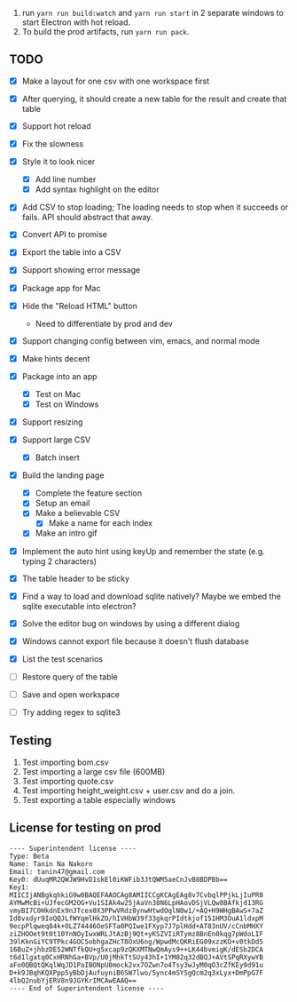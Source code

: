 1. run `yarn run build:watch` and `yarn run start` in 2 separate windows to start Electron with hot reload.
2. To build the prod artifacts, run `yarn run pack`.


TODO
-----

- [x] Make a layout for one csv with one workspace first
- [x] After querying, it should create a new table for the result and create that table
- [x] Support hot reload
- [x] Fix the slowness
- [x] Style it to look nicer
  - [x] Add line number
  - [x] Add syntax highlight on the editor
- [x] Add CSV to stop loading; The loading needs to stop when it succeeds or fails. API should abstract that away.
- [x] Convert API to promise  
- [x] Export the table into a CSV
- [x] Support showing error message
- [x] Package app for Mac  
- [x] Hide the "Reload HTML" button
  - Need to differentiate by prod and dev
- [x] Support changing config between vim, emacs, and normal mode
- [x] Make hints decent
- [x] Package into an app
  - [x] Test on Mac
  - [x] Test on Windows
- [x] Support resizing
- [x] Support large CSV  
  - [x] Batch insert
- [x] Build the landing page  
  - [x] Complete the feature section
  - [x] Setup an email  
  - [x] Make a believable CSV
    - [x] Make a name for each index
  - [x] Make an intro gif
- [x] Implement the auto hint using keyUp and remember the state (e.g. typing 2 characters)
- [x] The table header to be sticky
- [x] Find a way to load and download sqlite natively? Maybe we embed the sqlite executable into electron?  
- [x] Solve the editor bug on windows by using a different dialog
- [x] Windows cannot export file because it doesn't flush database  
- [x] List the test scenarios
- [ ] Restore query of the table
- [ ] Save and open workspace
- [ ] Try adding regex to sqlite3


Testing
--------

1. Test importing bom.csv
2. Test importing a large csv file (600MB)
3. Test importing quote.csv
4. Test importing height_weight.csv + user.csv and do a join.
5. Test exporting a table especially windows

License for testing on prod
----------------------------

```
---- Superintendent license ----
Type: Beta
Name: Tanin Na Nakorn
Email: tanin47@gmail.com
Key0: dUuqMR2QWJW9HvD1skEl0iKWFib3JtQWM5aeCnJvB8BDPBb==
Key1:
MIICIjANBgkqhkiG9w0BAQEFAAOCAg8AMIICCgKCAgEAg8v7CvbqlPPjkLjIuPR0
AYMwMcBi+UJfecGM2OG+Vu1SIAk4w25jAaVn38N6LpHAovDSjVLQw8BAfkjd13RG
vmyBI7C0HkdnEx9nJTcex0X3PPwVRdz8ynwHtwdOqlN0w1/+AQ+H9WHgBAwS+7aZ
Id8vxdyr9IoQQJLfWYqmlHkZO/hIVHbW39f33gkqrPIdtkjof151HM3OuA1ldxpM
9ecpPlqweq84k+OLZ74446OeSFTa0PQIwe1FXyp7J7plHdd+AT83nUV/cCnbMHXY
ziZHOOet9t0t10YnNOyIwxWRLJtAzBj9Qt+yKSZVIiRTymz8BnEn0kqg7pWdoLIF
39lKknGiYC9TPkc4GOCSobhgaZHcT8OxU6ng/WpwdMcQKRiEG09xzzKO+v0tkDd5
16BuZ+jhbzDE52WNTfkQU+g5xcap9zQKXMTNwQmAys9++LK44bvmigK/dESb2DCA
t6d1lgatq0CxHRNhGa+BVp/U0jMhkTtSUy43hI+1YM82q32dBQJ+AVtSPqRXywYB
aFo0QBQtQKqlWqJD1PaIBONpU0mock2vx7OZwn7o4Tsy3wJyM0qO3cZfKEy9d91u
D+k9JBqhKQXPpp5yBbDjAufuyniB6SW7lwo/5ync4mSYSgQcm2q3xLyx+DmPpG7F
4lbQ2nubYjERV8n9JGYKrIMCAwEAAQ==
---- End of Superintendent license ----
```
